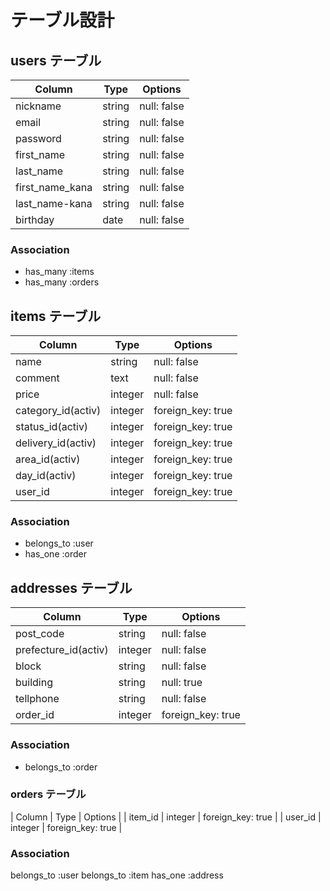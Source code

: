 # テーブル設計

## users テーブル

| Column          | Type    | Options     |
| --------------- | ------  | ----------- |
| nickname        | string  | null: false |
| email           | string  | null: false |
| password        | string  | null: false |
| first_name      | string  | null: false |
| last_name       | string  | null: false |
| first_name_kana | string  | null: false |
| last_name-kana  | string  | null: false |
| birthday        | date    | null: false |

### Association

- has_many :items
- has_many :orders

## items テーブル

| Column             | Type       | Options           |
| ------------------ | ---------- | ----------------- |
| name               | string     | null: false       |
| comment            | text       | null: false       |
| price              | integer    | null: false       |
| category_id(activ) | integer    | foreign_key: true |
| status_id(activ)   | integer    | foreign_key: true |
| delivery_id(activ) | integer    | foreign_key: true |
| area_id(activ)     | integer    | foreign_key: true |
| day_id(activ)      | integer    | foreign_key: true |
| user_id            | integer    | foreign_key: true |


### Association

- belongs_to :user
- has_one :order

## addresses テーブル

| Column               | Type       | Options           |
| -------------------- | ---------- | ----------------- |
| post_code            | string     | null: false       |
| prefecture_id(activ) | integer    | null: false       |
| block                | string     | null: false       |
| building             | string     | null: true        |
| tellphone            | string     | null: false       |
| order_id             | integer    | foreign_key: true |

### Association

- belongs_to :order

### orders テーブル

| Column     | Type       | Options           |
| item_id    | integer    | foreign_key: true |
| user_id    | integer    | foreign_key: true |

### Association

belongs_to :user
belongs_to :item
has_one :address